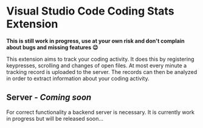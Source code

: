 # Visual Studio Code Coding Stats Extension

__This is still work in progress, use at your own risk and don't complain about bugs and missing features 😉__

This extension aims to track your coding activity. It does this by registering keypresses, scrolling and changes of open files. At most every minute a tracking record is uploaded to the server. The records can then be analyzed in order to extract information about your coding activity.

## Server - _Coming soon_

For correct functionality a backend server is necessary. It is currently work in progress but will be released soon...
